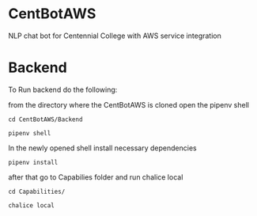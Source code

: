 # CentBotAWS
 NLP chat bot for Centennial College with AWS service integration

# Backend
 To Run backend do the following:
 
 from the directory where the CentBotAWS is cloned open the pipenv shell
 ```console
 cd CentBotAWS/Backend
 ```
 ```console
 pipenv shell
 ```
 In the newly opened shell install necessary dependencies
 ```console
 pipenv install
 ```
 after that go to Capabilies folder and run chalice local
 ```consolse
 cd Capabilities/
 ```
 ```console
 chalice local
 ```